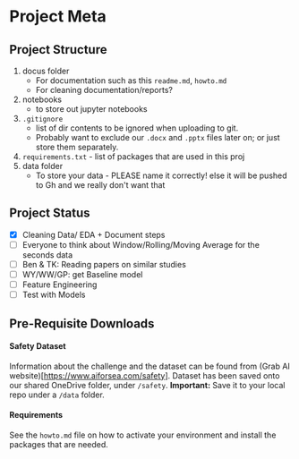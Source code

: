# Project Meta

## Project Structure 
1. docus folder
    - For documentation such as this `readme.md`, `howto.md` 
    - For cleaning documentation/reports? 
2. notebooks
    - to store out jupyter notebooks 
3. `.gitignore` 
    -  list of dir contents to be ignored when uploading to git.
    - Probably want to exclude our `.docx` and `.pptx` files later on; or just store them separately.
4. `requirements.txt` - list of packages that are used in this proj
5. data folder 
    - To store your data - PLEASE name it correctly! else it will be pushed to Gh and we really don't want that

## Project Status
- [x] Cleaning Data/ EDA + Document steps
- [ ] Everyone to think about Window/Rolling/Moving Average for the seconds data
- [ ] Ben & TK: Reading papers on similar studies
- [ ] WY/WW/GP: get Baseline model
- [ ] Feature Engineering
- [ ] Test with Models

## Pre-Requisite Downloads 
#### Safety Dataset 
Information about the challenge and the dataset can be found from (Grab AI website)[https://www.aiforsea.com/safety]. 
Dataset has been saved onto our shared OneDrive folder, under `/safety`. **Important:** Save it to your local repo under a `/data` folder.

#### Requirements 
See the `howto.md` file on how to activate your environment and install the packages that are needed.



